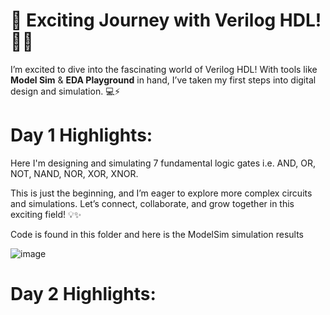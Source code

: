 # 🚀 Exciting Journey with Verilog HDL! 🎉✨

I’m excited to dive into the fascinating world of Verilog HDL! With tools like **Model Sim** & **EDA Playground** in hand, I’ve taken my first steps into digital design and simulation. 💻⚡

# Day 1 Highlights:
Here I'm designing and simulating 7 fundamental logic gates i.e. AND, OR, NOT, NAND, NOR, XOR, XNOR.

This is just the beginning, and I’m eager to explore more complex circuits and simulations. Let’s connect, collaborate, and grow together in this exciting field! 💡✨

Code is found in this folder and here is the ModelSim simulation results

![image](https://github.com/user-attachments/assets/f0a8e771-2458-45c9-bf94-d44c51e8b37d)


# Day 2 Highlights:
